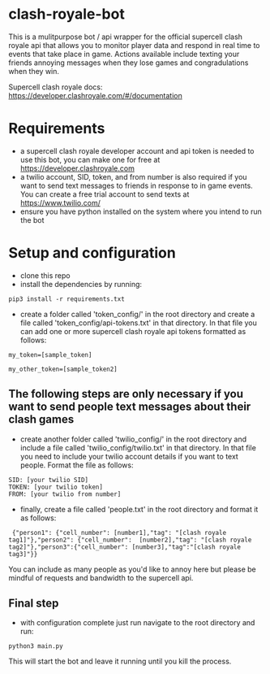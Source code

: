 # clash-royale-bot
This is a mulitpurpose bot / api wrapper for the official supercell clash royale api that allows you to monitor player data and respond in real time to events that take place in game. Actions available include texting your friends annoying messages when they lose games and congradulations when they win.

Supercell clash royale docs:
https://developer.clashroyale.com/#/documentation

# Requirements
- a supercell clash royale developer account and api token is needed to use this bot, you can make one for free at https://developer.clashroyale.com
- a twilio account, SID, token, and from number is also required if you want to send text messages to friends in response to in game events. You can create a free trial account to send texts at https://www.twilio.com/
- ensure you have python installed on the system where you intend to run the bot
# Setup and configuration
- clone this repo
- install the dependencies by running:
```
pip3 install -r requirements.txt
```
- create a folder called 'token_config/' in the root directory and create a file called 'token_config/api-tokens.txt' in that directory. In that file you can add one or more supercell clash royale api tokens formatted as follows:
```
my_token=[sample_token]

my_other_token=[sample_token2]
```
## The following steps are only necessary if you want to send people text messages about their clash games
- create another folder called 'twilio_config/' in the root directory and include a file called 'twilio_config/twilio.txt' in that directory. In that file you need to include your twilio account details if you want to text people. Format the file as follows:
```
SID: [your twilio SID]
TOKEN: [your twilio token]
FROM: [your twilio from number]
```
 
 - finally, create a file called 'people.txt' in the root directory and format it as follows:
 ```
  {"person1": {"cell_number": [number1],"tag": "[clash royale tag1]"},"person2": {"cell_number":  [number2],"tag": "[clash royale tag2]"},"person3":{"cell_number": [number3],"tag":"[clash royale tag3]"}}
```
You can include as many people as you'd like to annoy here but please be mindful of requests and bandwidth to the supercell api.

## Final step
- with configuration complete just run navigate to the root directory and run:
```
python3 main.py
```
This will start the bot and leave it running until you kill the process.
